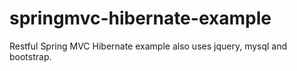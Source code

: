 springmvc-hibernate-example
===========================

Restful Spring MVC Hibernate example also uses jquery, mysql and bootstrap.
